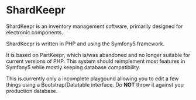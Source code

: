 # ShardKeepr

ShardKeepr is an inventory management software, primarily designed for electronic components.

ShardKeepr is written in PHP and using the Symfony5 framework.

It is based on PartKeepr, which is/was abandoned and no longer suitable for current versions of PHP. This system should reimplement most features in Symfony5 while mostly keeping database compatibility.

This is currently only a incomplete playgound allowing you to edit a few things using a Bootstrap/Datatable interface. Do **NOT** throw it against you production database.
